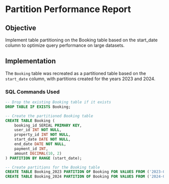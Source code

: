 # Partition Performance Report

## Objective
Implement table partitioning on the Booking table based on the start_date column to optimize query performance on large datasets.

## Implementation
The `Booking` table was recreated as a partitioned table based on the `start_date` column, with partitions created for the years 2023 and 2024. 

### SQL Commands Used
```sql
-- Drop the existing Booking table if it exists
DROP TABLE IF EXISTS Booking;

-- Create the partitioned Booking table
CREATE TABLE Booking (
    booking_id SERIAL PRIMARY KEY,
    user_id INT NOT NULL,
    property_id INT NOT NULL,
    start_date DATE NOT NULL,
    end_date DATE NOT NULL,
    payment_id INT,
    amount DECIMAL(10, 2)
) PARTITION BY RANGE (start_date);

-- Create partitions for the Booking table
CREATE TABLE Booking_2023 PARTITION OF Booking FOR VALUES FROM ('2023-01-01') TO ('2024-01-01');
CREATE TABLE Booking_2024 PARTITION OF Booking FOR VALUES FROM ('2024-01-01') TO ('2025-01-01');